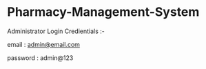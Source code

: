 # Pharmacy-Management-System

Administrator Login Credientials :-

email : admin@email.com

password : admin@123
